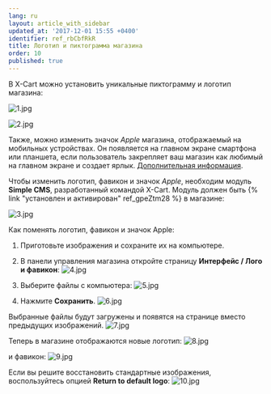 ```yaml
---
lang: ru
layout: article_with_sidebar
updated_at: '2017-12-01 15:55 +0400'
identifier: ref_rbCbfRkR
title: Логотип и пиктограмма магазина
order: 10
published: true
---
```

В X-Cart можно установить уникальные пиктограмму и логотип магазина:

![1.jpg]({{site.baseurl}}/attachments/ref_rbCbfRkR/1.jpg)

![2.jpg]({{site.baseurl}}/attachments/ref_rbCbfRkR/2.jpg)
 
Также, можно изменить значок _Apple_ магазина, отображаемый на мобильных устройствах. Он появляется на главном экране смартфона или планшета, если пользователь закрепляет ваш магазин как любимый на главном экране и создает ярлык. [Дополнительная информация](https://www.howtogeek.com/196087/how-to-add-websites-to-the-home-screen-on-any-smartphone-or-tablet/ "Логотип и пиктограмма магазина").

Чтобы изменить логотип, фавикон и значок _Apple_, необходим модуль **Simple CMS**, разработанный командой X-Cart. Модуль должен быть {% link "установлен и активирован" ref_gpeZtm28 %} в магазине:

![3.jpg]({{site.baseurl}}/attachments/ref_rbCbfRkR/3.jpg)

Как поменять логотип, фавикон и значок Apple:

1.  Приготовьте изображения и сохраните их на компьютере.

2.  В панели управления магазина откройте страницу **Интерфейс / Лого и фавикон**:
    ![4.jpg]({{site.baseurl}}/attachments/ref_rbCbfRkR/4.jpg)
    
3.  Выберите файлы с компьютера:
    ![5.jpg]({{site.baseurl}}/attachments/ref_rbCbfRkR/5.jpg)

4.  Нажмите **Сохранить**. 
    ![6.jpg]({{site.baseurl}}/attachments/ref_rbCbfRkR/6.jpg)

Выбранные файлы будут загружены и появятся на странице вместо предыдущих изображений. 
    ![7.jpg]({{site.baseurl}}/attachments/ref_rbCbfRkR/7.jpg)

Теперь в магазине отображаются новые логотип:
    ![8.jpg]({{site.baseurl}}/attachments/ref_rbCbfRkR/8.jpg)
    
и фавикон:
        ![9.jpg]({{site.baseurl}}/attachments/ref_rbCbfRkR/9.jpg)
    
Если вы решите восстановить стандартные изображения, воспользуйтесь опцией **Return to default logo**:
    ![10.jpg]({{site.baseurl}}/attachments/ref_rbCbfRkR/10.jpg)

